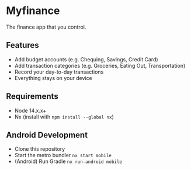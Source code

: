 # Myfinance

The finance app that you control.

## Features

- Add budget accounts (e.g. Chequing, Savings, Credit Card)
- Add transaction categories (e.g. Groceries, Eating Out, Transportation)
- Record your day-to-day transactions
- Everything stays on your device

## Requirements

- Node 14.x.x+
- Nx (install with `npm install --global nx`)

## Android Development

- Clone this repository
- Start the metro bundler `nx start mobile`
- (Android) Run Gradle `nx run-android mobile`
